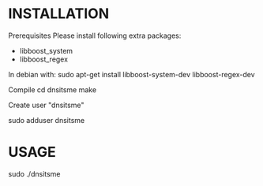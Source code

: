 INSTALLATION
============

Prerequisites
Please install following extra packages:
   - libboost_system
   - libboost_regex

In debian with:
	sudo apt-get install libboost-system-dev libboost-regex-dev

Compile
   cd dnsitsme
   make

Create user "dnsitsme"

  sudo adduser dnsitsme
  
  
USAGE
=====

   sudo ./dnsitsme <ip-address>

   
   

